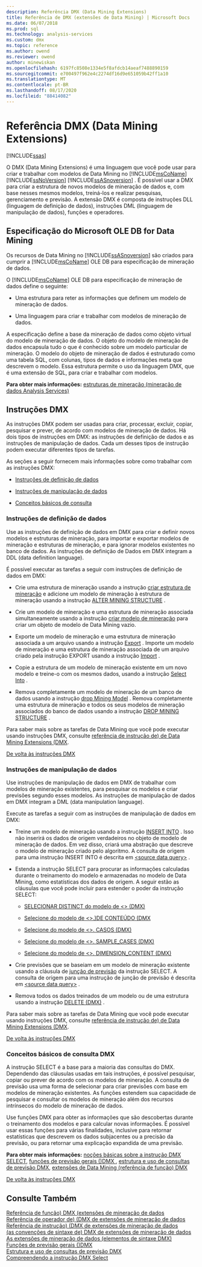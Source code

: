 ```yaml
---
description: Referência DMX (Data Mining Extensions)
title: Referência de DMX (extensões de Data Mining) | Microsoft Docs
ms.date: 06/07/2018
ms.prod: sql
ms.technology: analysis-services
ms.custom: dmx
ms.topic: reference
ms.author: owend
ms.reviewer: owend
author: minewiskan
ms.openlocfilehash: 6197fc8508e1334e5f8afdcb14aeaf7488890159
ms.sourcegitcommit: e700497f962e4c2274df16d9e651059b42ff1a10
ms.translationtype: MT
ms.contentlocale: pt-BR
ms.lasthandoff: 08/17/2020
ms.locfileid: "88414082"
---
```

# <a name="data-mining-extensions-dmx-reference"></a>Referência DMX (Data Mining Extensions)
[!INCLUDE[ssas](../includes/applies-to-version/ssas.md)]

  O DMX (Data Mining Extensions) é uma linguagem que você pode usar para criar e trabalhar com modelos de Data Mining no [!INCLUDE[msCoName](../includes/msconame-md.md)] [!INCLUDE[ssNoVersion](../includes/ssnoversion-md.md)] [!INCLUDE[ssASnoversion](../includes/ssasnoversion-md.md)] . É possível usar a DMX para criar a estrutura de novos modelos de mineração de dados e, com base nesses mesmos modelos, treiná-los e realizar pesquisas, gerenciamento e previsão. A extensão DMX é composta de instruções DLL (linguagem de definição de dados), instruções DML (linguagem de manipulação de dados), funções e operadores.  
  
## <a name="microsoft-ole-db-for-data-mining-specification"></a>Especificação do Microsoft OLE DB for Data Mining  
 Os recursos de Data Mining no [!INCLUDE[ssASnoversion](../includes/ssasnoversion-md.md)] são criados para cumprir a [!INCLUDE[msCoName](../includes/msconame-md.md)] OLE DB para especificação de mineração de dados.  
  
 O [!INCLUDE[msCoName](../includes/msconame-md.md)] OLE DB para especificação de mineração de dados define o seguinte:  
  
-   Uma estrutura para reter as informações que definem um modelo de mineração de dados.  
  
-   Uma linguagem para criar e trabalhar com modelos de mineração de dados.  
  
 A especificação define a base da mineração de dados como objeto virtual do modelo de mineração de dados. O objeto do modelo de mineração de dados encapsula tudo o que é conhecido sobre um modelo particular de mineração. O modelo do objeto de mineração de dados é estruturado como uma tabela SQL, com colunas, tipos de dados e informações meta que descrevem o modelo. Essa estrutura permite o uso da linguagem DMX, que é uma extensão de SQL, para criar e trabalhar com modelos.  
  
 **Para obter mais informações:** [estruturas de mineração &#40;mineração de dados Analysis Services&#41;](https://docs.microsoft.com/analysis-services/data-mining/mining-structures-analysis-services-data-mining)  
  
##  <a name="dmx-statements"></a><a name="BKMK_DMXStatements"></a> Instruções DMX  
 As instruções DMX podem ser usadas para criar, processar, excluir, copiar, pesquisar e prever, de acordo com modelos de mineração de dados. Há dois tipos de instruções em DMX: as instruções de definição de dados e as instruções de manipulação de dados. Cada um desses tipos de instrução podem executar diferentes tipos de tarefas.  
  
 As seções a seguir fornecem mais informações sobre como trabalhar com as instruções DMX:  
  
-   [Instruções de definição de dados](#BKMK_DDL)  
  
-   [Instruções de manipulação de dados](#BKMK_DML)  
  
-   [Conceitos básicos de consulta](#BKMK_Queries)  
  
###  <a name="data-definition-statements"></a><a name="BKMK_DDL"></a> Instruções de definição de dados  
 Use as instruções de definição de dados em DMX para criar e definir novos modelos e estruturas de mineração, para importar e exportar modelos de mineração e estruturas de mineração, e para ignorar modelos existentes no banco de dados. As instruções de definição de Dados em DMX integram a DDL (data definition language).  
  
 É possível executar as tarefas a seguir com instruções de definição de dados em DMX:  
  
-   Crie uma estrutura de mineração usando a instrução [criar estrutura de mineração](../dmx/create-mining-structure-dmx.md) e adicione um modelo de mineração à estrutura de mineração usando a instrução [ALTER MINING STRUCTURE](../dmx/alter-mining-structure-dmx.md) .  
  
-   Crie um modelo de mineração e uma estrutura de mineração associada simultaneamente usando a instrução [criar modelo de mineração](../dmx/create-mining-model-dmx.md) para criar um objeto de modelo de Data Mining vazio.  
  
-   Exporte um modelo de mineração e uma estrutura de mineração associada a um arquivo usando a instrução [Export](../dmx/export-dmx.md) . Importe um modelo de mineração e uma estrutura de mineração associada de um arquivo criado pela instrução EXPORT usando a instrução [Import](../dmx/import-dmx.md) .  
  
-   Copie a estrutura de um modelo de mineração existente em um novo modelo e treine-o com os mesmos dados, usando a instrução [Select Into](../dmx/select-into-dmx.md) .  
  
-   Remova completamente um modelo de mineração de um banco de dados usando a instrução [drop Mining Model](../dmx/drop-mining-model-dmx.md) . Remova completamente uma estrutura de mineração e todos os seus modelos de mineração associados do banco de dados usando a instrução [DROP MINING STRUCTURE](../dmx/drop-mining-structure-dmx.md) .  
  
 Para saber mais sobre as tarefas de Data Mining que você pode executar usando instruções DMX, consulte [referência de instrução de&#41; de Data Mining Extensions &#40;DMX](../dmx/data-mining-extensions-dmx-statements.md).  
  
 [De volta às instruções DMX](#BKMK_DMXStatements)  
  
###  <a name="data-manipulation-statements"></a><a name="BKMK_DML"></a> Instruções de manipulação de dados  
 Use instruções de manipulação de dados em DMX de trabalhar com modelos de mineração existentes, para pesquisar os modelos e criar previsões segundo esses modelos. As instruções de manipulação de dados em DMX integram a DML (data manipulation language).  
  
 Execute as tarefas a seguir com as instruções de manipulação de dados em DMX:  
  
-   Treine um modelo de mineração usando a instrução [INSERT INTO](../dmx/insert-into-dmx.md) . Isso não inserirá os dados de origem verdadeiros no objeto de modelo de mineração de dados. Em vez disso, criará uma abstração que descreve o modelo de mineração criado pelo algoritmo. A consulta de origem para uma instrução INSERT INTO é descrita em [\<source data query>](../dmx/source-data-query.md) .  
  
-   Estenda a instrução SELECT para procurar as informações calculadas durante o treinamento do modelo e armazenadas no modelo de Data Mining, como estatísticas dos dados de origem. A seguir estão as cláusulas que você pode incluir para estender o poder da instrução SELECT:  
  
    -   [SELECIONAR DISTINCT do modelo de &#60;&#62; &#40;DMX&#41;](../dmx/select-distinct-from-model-dmx.md)  
  
    -   [Selecione do modelo de &#60;&#62;.&#41;DE CONTEÚDO &#40;DMX ](../dmx/select-from-model-content-dmx.md)  
  
    -   [Selecione do modelo de &#60;&#62;. CASOS &#40;DMX&#41;](../dmx/select-from-model-cases-dmx.md)  
  
    -   [Selecione do modelo de &#60;&#62;. SAMPLE_CASES &#40;DMX&#41;](../dmx/select-from-model-sample-cases-dmx.md)  
  
    -   [Selecione do modelo de &#60;&#62;. DIMENSION_CONTENT &#40;DMX&#41;](../dmx/select-from-model-dimension-content-dmx.md)  
  
-   Crie previsões que se baseiam em um modelo de mineração existente usando a cláusula de [junção de previsão](../dmx/select-from-model-prediction-join-dmx.md) da instrução SELECT. A consulta de origem para uma instrução de junção de previsão é descrita em [\<source data query>](../dmx/source-data-query.md) .  
  
-   Remova todos os dados treinados de um modelo ou de uma estrutura usando a instrução [DELETE &#40;DMX&#41;](../dmx/delete-dmx.md) .  
  
 Para saber mais sobre as tarefas de Data Mining que você pode executar usando instruções DMX, consulte [referência de instrução de&#41; de Data Mining Extensions &#40;DMX](../dmx/data-mining-extensions-dmx-statements.md).  
  
 [De volta às instruções DMX](#BKMK_DMXStatements)  
  
###  <a name="dmx-query-fundamentals"></a><a name="BKMK_Queries"></a> Conceitos básicos de consulta DMX  
 A instrução SELECT é a base para a maioria das consultas do DMX. Dependendo das cláusulas usadas em tais instruções, é possível pesquisar, copiar ou prever de acordo com os modelos de mineração. A consulta de previsão usa uma forma de selecionar para criar previsões com base em modelos de mineração existentes. As funções estendem sua capacidade de pesquisar e consultar os modelos de mineração além dos recursos intrínsecos do modelo de mineração de dados.  
  
 Use funções DMX para obter as informações que são descobertas durante o treinamento dos modelos e para calcular novas informações. É possível usar essas funções para várias finalidades, inclusive para retornar estatísticas que descrevem os dados subjacentes ou a precisão da previsão, ou para retornar uma explicação expandida de uma previsão.  
  
 **Para obter mais**  **informações:** [noções básicas sobre a instrução DMX SELECT](../dmx/understanding-the-dmx-select-statement.md), [funções de previsão gerais &#40;&#41;DMX ](../dmx/general-prediction-functions-dmx.md), [estrutura e uso de consultas de previsão DMX](../dmx/structure-and-usage-of-dmx-prediction-queries.md), [extensões de Data Mining &#40;referência de função&#41; DMX](../dmx/data-mining-extensions-dmx-function-reference.md)  
  
 [De volta às instruções DMX](#BKMK_DMXStatements)  
  
## <a name="see-also"></a>Consulte Também  
 [Referência de função&#41; DMX &#40;extensões de mineração de dados](../dmx/data-mining-extensions-dmx-function-reference.md)   
 [Referência de operador de&#41; &#40;DMX de extensões de mineração de dados](../dmx/data-mining-extensions-dmx-operator-reference.md)   
 [Referência de instrução&#41; &#40;DMX de extensões de mineração de dados](../dmx/data-mining-extensions-dmx-statements.md)   
 [&#40;as convenções de sintaxe de&#41; DMX de extensões de mineração de dados](../dmx/data-mining-extensions-dmx-syntax-conventions.md)   
 [As extensões de mineração de dados &#40;elementos de sintaxe DMX&#41;](../dmx/data-mining-extensions-dmx-syntax-elements.md)   
 [Funções de previsão gerais &#40;&#41;DMX ](../dmx/general-prediction-functions-dmx.md)   
 [Estrutura e uso de consultas de previsão DMX](../dmx/structure-and-usage-of-dmx-prediction-queries.md)   
 [Compreendendo a instrução DMX Select](../dmx/understanding-the-dmx-select-statement.md)  
  
  
